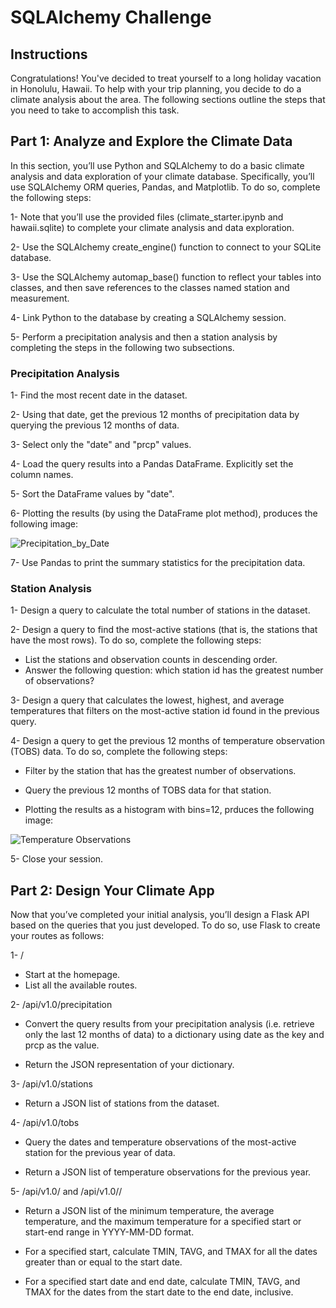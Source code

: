 # SQLAlchemy Challenge

## Instructions
Congratulations! You've decided to treat yourself to a long holiday vacation in Honolulu, Hawaii. To help with your trip planning, you decide to do a climate analysis about the area. The following sections outline the steps that you need to take to accomplish this task.

## Part 1: Analyze and Explore the Climate Data
In this section, you’ll use Python and SQLAlchemy to do a basic climate analysis and data exploration of your climate database. Specifically, you’ll use SQLAlchemy ORM queries, Pandas, and Matplotlib. To do so, complete the following steps:

1- Note that you’ll use the provided files (climate_starter.ipynb and hawaii.sqlite) to complete your climate analysis and data exploration.

2- Use the SQLAlchemy create_engine() function to connect to your SQLite database.

3- Use the SQLAlchemy automap_base() function to reflect your tables into classes, and then save references to the classes named station and measurement.

4- Link Python to the database by creating a SQLAlchemy session.

5- Perform a precipitation analysis and then a station analysis by completing the steps in the following two subsections.

### Precipitation Analysis
1- Find the most recent date in the dataset.

2- Using that date, get the previous 12 months of precipitation data by querying the previous 12 months of data.

3- Select only the "date" and "prcp" values.

4- Load the query results into a Pandas DataFrame. Explicitly set the column names.

5- Sort the DataFrame values by "date".

6- Plotting the results (by using the DataFrame plot method), produces the following image:

![Precipitation_by_Date](https://github.com/javsgon/sqlalchemy-challenge/assets/125521896/5a87e24e-217d-4a75-a234-b6401742fbce)

7- Use Pandas to print the summary statistics for the precipitation data.

### Station Analysis
1- Design a query to calculate the total number of stations in the dataset.

2- Design a query to find the most-active stations (that is, the stations that have the most rows). To do so, complete the following steps:

* List the stations and observation counts in descending order.
* Answer the following question: which station id has the greatest number of observations?

3- Design a query that calculates the lowest, highest, and average temperatures that filters on the most-active station id found in the previous query.

4- Design a query to get the previous 12 months of temperature observation (TOBS) data. To do so, complete the following steps:

* Filter by the station that has the greatest number of observations.

* Query the previous 12 months of TOBS data for that station.

* Plotting the results as a histogram with bins=12, prduces the following image:

![Temperature Observations](https://github.com/javsgon/sqlalchemy-challenge/assets/125521896/ae314bbf-4e73-4f23-bd14-d244f4ba965f)

5- Close your session.

## Part 2: Design Your Climate App
Now that you’ve completed your initial analysis, you’ll design a Flask API based on the queries that you just developed. To do so, use Flask to create your routes as follows:

1- /

* Start at the homepage.
* List all the available routes.

2- /api/v1.0/precipitation

* Convert the query results from your precipitation analysis (i.e. retrieve only the last 12 months of data) to a dictionary using date as the key and prcp as the value.

* Return the JSON representation of your dictionary.

3- /api/v1.0/stations

* Return a JSON list of stations from the dataset.

4- /api/v1.0/tobs

* Query the dates and temperature observations of the most-active station for the previous year of data.

* Return a JSON list of temperature observations for the previous year.

5- /api/v1.0/<start> and /api/v1.0/<start>/<end>

* Return a JSON list of the minimum temperature, the average temperature, and the maximum temperature for a specified start or start-end range in YYYY-MM-DD format.

* For a specified start, calculate TMIN, TAVG, and TMAX for all the dates greater than or equal to the start date.

* For a specified start date and end date, calculate TMIN, TAVG, and TMAX for the dates from the start date to the end date, inclusive.

